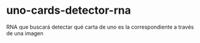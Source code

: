# uno-cards-detector-rna
RNA que buscará detectar qué carta de uno es la correspondiente a través de una imagen

